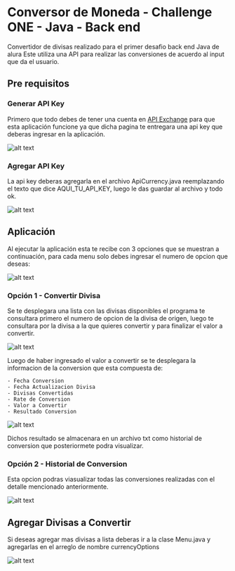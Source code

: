 # Conversor de Moneda - Challenge ONE - Java - Back end

Convertidor de divisas realizado para el primer desafio back end Java de alura
Este utiliza una API para realizar las conversiones de acuerdo al input que da el usuario.

## Pre requisitos

### Generar API Key
Primero que todo debes de tener una cuenta en [API Exchange](https://www.exchangerate-api.com) para que esta
aplicación funcione ya que dicha pagina te entregara una api key que deberas ingresar en la aplicación.

![alt text](https://storage.googleapis.com/media-github-readme/alura-06.png)

### Agregar API Key

La api key deberas agregarla en el archivo ApiCurrency.java reemplazando el texto que dice AQUI_TU_API_KEY, luego le das guardar al archivo y todo ok.

![alt text](https://storage.googleapis.com/media-github-readme/alura-05.png)

## Aplicación

Al ejecutar la aplicación esta te recibe con 3 opciones que se muestran a continuación, para cada menu solo debes ingresar el numero de opcion que deseas:

![alt text](https://storage.googleapis.com/media-github-readme/alura-01.png)

### Opción 1 - Convertir Divisa

Se te desplegara una lista con las divisas disponibles el programa te consultara primero el numero de opcion
de la divisa de origen, luego te consultara por la divisa a la que quieres convertir y para finalizar el valor a convertir.

![alt text](https://storage.googleapis.com/media-github-readme/alura-02.png)

Luego de haber ingresado el valor a convertir se te desplegara la informacion de la conversion que esta compuesta de:

    - Fecha Conversion
    - Fecha Actualizacion Divisa
    - Divisas Convertidas
    - Rate de Conversion
    - Valor a Convertir
    - Resultado Conversion

![alt text](https://storage.googleapis.com/media-github-readme/alura-03.png)

Dichos resultado se almacenara en un archivo txt como historial de conversion que posteriormete podra visualizar.

### Opción 2 - Historial de Conversion

Esta opcion podras viasualizar todas las conversiones realizadas con el detalle mencionado anteriormente.

![alt text](https://storage.googleapis.com/media-github-readme/alura-04.png)

## Agregar Divisas a Convertir

Si deseas agregar mas divisas a lista deberas ir a la clase Menu.java y agregarlas en el arreglo de nombre currencyOptions

![alt text](https://storage.googleapis.com/media-github-readme/alura-07.png)